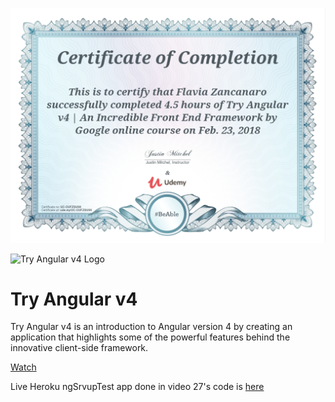 
![Certificate Course](Screenshot_Flavia.png)

![Try Angular v4 Logo](https://cfe2-static.s3-us-west-2.amazonaws.com/media/projects/try-angular-v4/images/share/try-angular-v4.png)
# Try Angular v4


Try Angular v4 is an introduction to Angular version 4 by creating an application that highlights some of the powerful features behind the innovative client-side framework.


[Watch](https://www.codingforentrepreneurs.com/projects/try-angular-v4/)

Live Heroku ngSrvupTest app done in video 27's code is [here](https://github.com/codingforentrepreneurs/Try-Angular-v4/tree/master/ngSrvupTestSrc)

